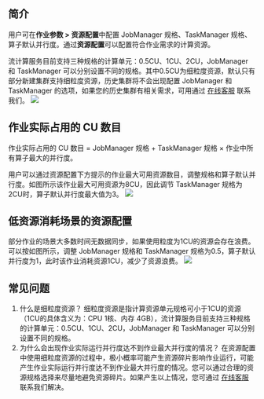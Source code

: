 ## 简介
用户可在**作业参数 > 资源配置**中配置 JobManager 规格、TaskManager 规格、算子默认并行度。通过**资源配置**可以配置符合作业需求的计算资源。

流计算服务目前支持三种规格的计算单元：0.5CU、1CU、2CU，JobManager 和 TaskManager 可以分别设置不同的规格。其中0.5CU为细粒度资源，默认只有部分新建集群支持细粒度资源，历史集群将不会出现配置 JobManager 和 TaskManager 的选项，如果您的历史集群有相关需求，可用通过 [在线客服](https://cloud.tencent.com/act/event/Online_service?from=doc_849) 联系我们。
![](https://main.qcloudimg.com/raw/fef7707f50b79f67e9ee84a026231922.png)

## 作业实际占用的 CU 数目

作业实际占用的 CU 数目 = JobManager 规格 + TaskManager 规格 × 作业中所有算子最大的并行度。 

用户可以通过资源配置下方提示的作业最大可用资源数目，调整规格和算子默认并行度。如图所示该作业最大可用资源为8CU，因此调节 TaskManager 规格为2CU时，算子默认并行度最大值为3。
![](https://main.qcloudimg.com/raw/a9ff28b0048f5741c319e1125ca2f41d.png)

## 低资源消耗场景的资源配置
部分作业的场景大多数时间无数据同步，如果使用粒度为1CU的资源会存在浪费。可以按如图所示，调整 JobManager 规格和 TaskManager 规格为0.5，算子默认并行度为1，此时该作业消耗资源1CU，减少了资源浪费。
![](https://main.qcloudimg.com/raw/64d62a8bec9c4c830c97c13617e43490.png)

## 常见问题
1. 什么是细粒度资源？
细粒度资源是指计算资源单元规格可小于1CU的资源（1CU的具体含义为：CPU 1核、内存 4GB），流计算服务目前支持三种规格的计算单元：0.5CU、1CU、2CU，JobManager 和 TaskManager 可以分别设置不同的规格。
2. 为什么会出现作业实际运行并行度达不到作业最大并行度的情况？
在资源配置中使用细粒度资源的过程中，极小概率可能产生资源碎片影响作业运行，可能产生作业实际运行并行度达不到作业最大并行度的情况。您可以通过合理的资源规格选择来尽量地避免资源碎片。如果产生以上情况，您可通过 [在线客服](https://cloud.tencent.com/act/event/Online_service?from=doc_849) 联系我们解决。
